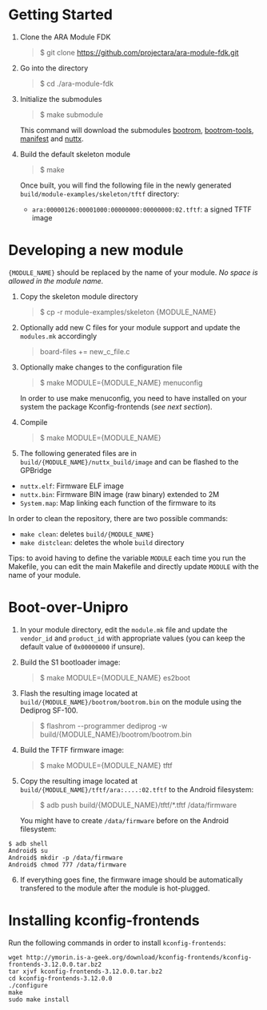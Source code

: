 # Getting Started

1. Clone the ARA Module FDK

    >$ git clone https://github.com/projectara/ara-module-fdk.git

2. Go into the directory

    >$ cd ./ara-module-fdk

3. Initialize the submodules

    >$ make submodule

    This command will download the submodules
    [bootrom](https://github.com/projectara/bootrom),
    [bootrom-tools](https://github.com/projectara/bootrom-tools),
    [manifest](https://github.com/projectara/manifesto) and
    [nuttx](https://github.com/projectara/nuttx).

4. Build the default skeleton module

    >$ make

    Once built, you will find the following file in the newly generated
    `build/module-examples/skeleton/tftf` directory:

    * `ara:00000126:00001000:00000000:00000000:02.tftf`: a signed TFTF image

# Developing a new module

`{MODULE_NAME}` should be replaced by the name of your module. *No space is
allowed in the module name.*

1. Copy the skeleton module directory
    >$ cp -r module-examples/skeleton {MODULE_NAME}

2. Optionally add new C files for your module support and update the
   `modules.mk` accordingly

    >board-files += new_c_file.c

3. Optionally make changes to the configuration file

    >$ make MODULE={MODULE_NAME} menuconfig

    In order to use make menuconfig, you need to have installed on your system
    the package Kconfig-frontends (*see next section*).

4. Compile

    >$ make MODULE={MODULE_NAME}

5. The following generated files are in `build/{MODULE_NAME}/nuttx_build/image`
 and can be flashed to the GPBridge

 * `nuttx.elf`: Firmware ELF image
 * `nuttx.bin`: Firmware BIN image (raw binary) extended to 2M
 * `System.map`: Map linking each function of the firmware to its

In order to clean the repository, there are two possible commands:

* `make clean`: deletes `build/{MODULE_NAME}`
* `make distclean`: deletes the whole `build` directory

Tips: to avoid having to define the variable `MODULE` each time you run the
Makefile, you can edit the main Makefile and directly update `MODULE` with the
name of your module.

# Boot-over-Unipro

1. In your module directory, edit the `module.mk` file and update the
   `vendor_id` and `product_id` with appropriate values (you can keep the
   default value of `0x00000000` if unsure).

2. Build the S1 bootloader image:

    >$ make MODULE={MODULE_NAME} es2boot

3. Flash the resulting image located at
 `build/{MODULE_NAME}/bootrom/bootrom.bin`
   on the module using the Dediprog SF-100.

    >$ flashrom --programmer dediprog -w build/{MODULE_NAME}/bootrom/bootrom.bin

4. Build the TFTF firmware image:

    >$ make MODULE={MODULE_NAME} tftf

5. Copy the resulting image located at
   `build/{MODULE_NAME}/tftf/ara:....:02.tftf` to the Android filesystem:

    >$ adb push build/{MODULE_NAME}/tftf/*.tftf /data/firmware

    You might have to create `/data/firmware` before on the Android filesystem:
```
$ adb shell
Android$ su
Android$ mkdir -p /data/firmware
Android$ chmod 777 /data/firmware
```

6. If everything goes fine, the firmware image should be automatically
   transfered to the module after the module is hot-plugged.

# Installing kconfig-frontends

Run the following commands in order to install `kconfig-frontends`:

```
wget http://ymorin.is-a-geek.org/download/kconfig-frontends/kconfig-frontends-3.12.0.0.tar.bz2
tar xjvf kconfig-frontends-3.12.0.0.tar.bz2
cd kconfig-frontends-3.12.0.0
./configure
make
sudo make install
```
